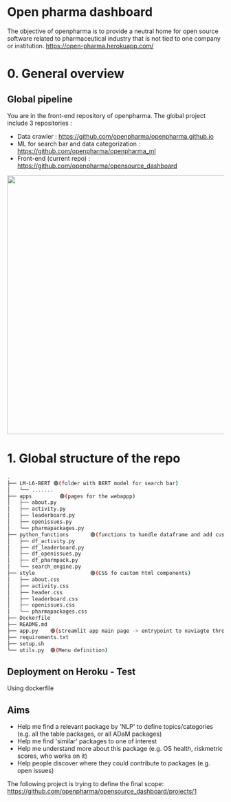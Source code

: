 # Open pharma dashboard

The objective of openpharma is to provide a neutral home for open source software related to pharmaceutical industry that is not tied to one company or institution. https://open-pharma.herokuapp.com/

# 0. General overview

## Global pipeline

You are in the front-end repository of openpharma. The global project include 3 repositories :
 - Data crawler : https://github.com/openpharma/openpharma.github.io
 - ML for search bar and data categorization : https://github.com/openpharma/openpharma_ml
 - Front-end (current repo) : https://github.com/openpharma/opensource_dashboard


<img src="https://user-images.githubusercontent.com/49449000/183419490-7ed52bc9-2941-4b2a-8abf-fc7496b432ac.png" width="600"/>



# 1. Global structure of the repo

```bash
.
├── LM-L6-BERT 🟢(folder with BERT model for search bar)
│   └── ....... 
├── apps         🟢(pages for the webappp)
│   ├── about.py
│   ├── activity.py
│   ├── leaderboard.py
│   ├── openissues.py
│   └── pharmapackages.py
├── python_functions       🟢(functions to handle dataframe and add custom html/css)
│   ├── df_activity.py
│   ├── df_leaderboard.py
│   ├── df_openissues.py
│   ├── df_pharmpack.py
│   └── search_engine.py
├── style                  🟢(CSS fo custom html components)
│   ├── about.css
│   ├── activity.css
│   ├── header.css
│   ├── leaderboard.css
│   ├── openissues.css
│   └── pharmapackages.css
├── Dockerfile
├── README.md
├── app.py    🟢(streamlit app main page -> entrypoint to naviagte through menu)
├── requirements.txt
├── setup.sh
└── utils.py  🟢(Menu definition)
```

## Deployment on Heroku - Test



Using dockerfile


## Aims

* Help me find a relevant package by 'NLP' to define topics/categories (e.g. all the table packages, or all ADaM packages)
* Help me find 'similar' packages to one of interest
* Help me understand more about this package (e.g. OS health, riskmetric scores, who works on it)
* Help people discover where they could contribute to packages (e.g. open issues)

The following project is trying to define the final scope: https://github.com/openpharma/opensource_dashboard/projects/1



